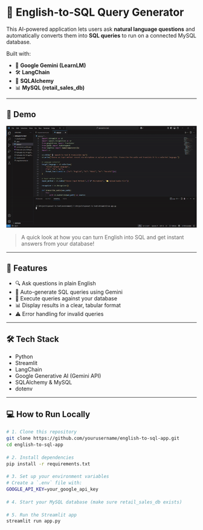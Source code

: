 # 🧾 English-to-SQL Query Generator

This AI-powered application lets users ask **natural language questions** and automatically converts them into **SQL queries** to run on a connected MySQL database.

Built with:
- 🧠 **Google Gemini (LearnLM)**
- 🛠️ **LangChain**
- 💾 **SQLAlchemy**
- 📊 **MySQL (retail_sales_db)**

---


## 🎥 Demo

![App Demo](https://github.com/chinmay-pardeshi/speech-to-text-translator/blob/main/Demo/speechtotext-gif.gif)

> A quick look at how you can turn English into SQL and get instant answers from your database!



---

## 🚀 Features

- 🔍 Ask questions in plain English  
- 🤖 Auto-generate SQL queries using Gemini  
- 🧪 Execute queries against your database  
- 📊 Display results in a clear, tabular format  
- ⚠️ Error handling for invalid queries  

---

## 🛠️ Tech Stack

- Python  
- Streamlit  
- LangChain  
- Google Generative AI (Gemini API)  
- SQLAlchemy & MySQL  
- dotenv  

---

## 💻 How to Run Locally

```bash
# 1. Clone this repository
git clone https://github.com/yourusername/english-to-sql-app.git
cd english-to-sql-app

# 2. Install dependencies
pip install -r requirements.txt

# 3. Set up your environment variables
# Create a `.env` file with:
GOOGLE_API_KEY=your_google_api_key

# 4. Start your MySQL database (make sure retail_sales_db exists)

# 5. Run the Streamlit app
streamlit run app.py
